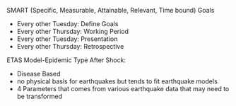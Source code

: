 SMART (Specific, Measurable, Attainable, Relevant, Time bound) Goals

* Every other Tuesday: Define Goals
* Every other Thursday: Working Period
* Every other Tuesday: Presentation
* Every other Thursday: Retrospective

ETAS Model-Epidemic Type After Shock: 
* Disease Based 
* no physical basis for earthquakes but tends to fit earthquake models
* 4 Parameters that comes from various earthquake data that may need to be transformed

